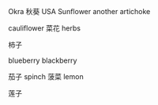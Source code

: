 Okra 秋葵
USA Sunflower another
artichoke

cauliflower 菜花
herbs 


柿子

blueberry
blackberry

茄子
spinch 菠菜
lemon

莲子